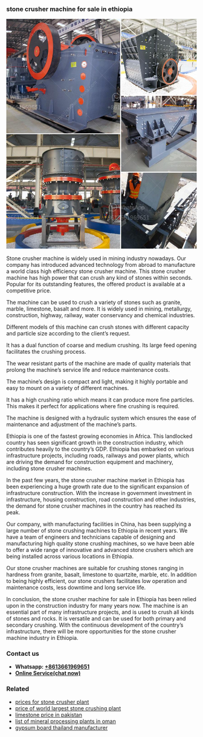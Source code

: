 <h3>stone crusher machine for sale in ethiopia</h3><img src='1703042531.jpg' alt=''><p>Stone crusher machine is widely used in mining industry nowadays. Our company has introduced advanced technology from abroad to manufacture a world class high efficiency stone crusher machine. This stone crusher machine has high power that can crush any kind of stones within seconds. Popular for its outstanding features, the offered product is available at a competitive price.</p><p>The machine can be used to crush a variety of stones such as granite, marble, limestone, basalt and more. It is widely used in mining, metallurgy, construction, highway, railway, water conservancy and chemical industries.</p><p>Different models of this machine can crush stones with different capacity and particle size according to the client’s request.</p><p>It has a dual function of coarse and medium crushing. Its large feed opening facilitates the crushing process.</p><p>The wear resistant parts of the machine are made of quality materials that prolong the machine’s service life and reduce maintenance costs.</p><p>The machine’s design is compact and light, making it highly portable and easy to mount on a variety of different machines.</p><p>It has a high crushing ratio which means it can produce more fine particles. This makes it perfect for applications where fine crushing is required.</p><p>The machine is designed with a hydraulic system which ensures the ease of maintenance and adjustment of the machine’s parts.</p><p>Ethiopia is one of the fastest growing economies in Africa. This landlocked country has seen significant growth in the construction industry, which contributes heavily to the country’s GDP. Ethiopia has embarked on various infrastructure projects, including roads, railways and power plants, which are driving the demand for construction equipment and machinery, including stone crusher machines.</p><p>In the past few years, the stone crusher machine market in Ethiopia has been experiencing a huge growth rate due to the significant expansion of infrastructure construction. With the increase in government investment in infrastructure, housing construction, road construction and other industries, the demand for stone crusher machines in the country has reached its peak.</p><p>Our company, with manufacturing facilities in China, has been supplying a large number of stone crushing machines to Ethiopia in recent years. We have a team of engineers and technicians capable of designing and manufacturing high quality stone crushing machines, so we have been able to offer a wide range of innovative and advanced stone crushers which are being installed across various locations in Ethiopia.</p><p>Our stone crusher machines are suitable for crushing stones ranging in hardness from granite, basalt, limestone to quartzite, marble, etc. In addition to being highly efficient, our stone crushers facilitates low operation and maintenance costs, less downtime and long service life.</p><p>In conclusion, the stone crusher machine for sale in Ethiopia has been relied upon in the construction industry for many years now. The machine is an essential part of many infrastructure projects, and is used to crush all kinds of stones and rocks. It is versatile and can be used for both primary and secondary crushing. With the continuous development of the country’s infrastructure, there will be more opportunities for the stone crusher machine industry in Ethiopia.</p><h3>Contact us</h3><ul><li><strong>Whatsapp:&nbsp;<a href="https://wa.me/8613661969651">+8613661969651</a></strong></li><li><a href="https://swt.shibang-china.com/?git&amp;zhl&amp;stone crusher machine for sale in ethiopia"><strong>Online Service(chat now)</strong></a></li></ul><h3>Related</h3><ul><li><a href='prices for stone crusher plant.md'>prices for stone crusher plant</a></li><li><a href='price of world largest stone crushing plant.md'>price of world largest stone crushing plant</a></li><li><a href='limestone price in pakistan.md'>limestone price in pakistan</a></li><li><a href='list of mineral processing plants in oman.md'>list of mineral processing plants in oman</a></li><li><a href='gypsum board thailand manufacturer.md'>gypsum board thailand manufacturer</a></li></ul>
